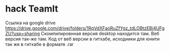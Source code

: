 # hack TeamIt
Ссылка на google drive
https://drive.google.com/drive/folders/1RqVdXFaoRuZfYgz_tdLOBtzEBj4UFgZU?usp=sharing
Скомпилировнная версия desktop находится там. Веб версия так-же там. Код от веб версии в гитхабе, исходники для юнити так же в гитхабе в формате .rar
